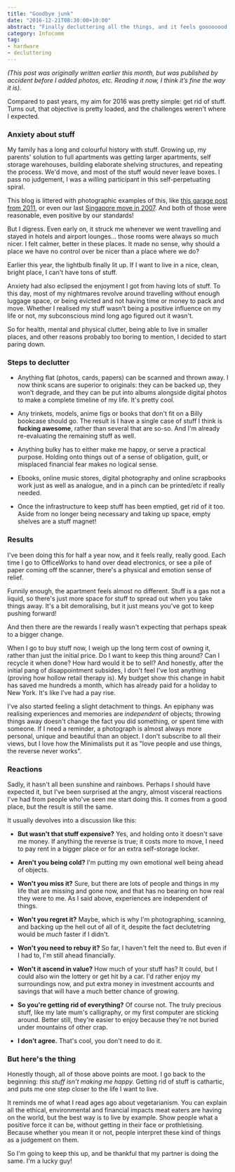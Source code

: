 ```yaml
---
title: "Goodbye junk"
date: "2016-12-21T08:30:00+10:00"
abstract: "Finally decluttering all the things, and it feels goooooood!"
category: Infocomm
tag:
- hardware
- decluttering
---
```

<p style="font-style:italic">(This post was originally written earlier this month, but was published by accident before I added photos, etc. Reading it now, I think it’s fine the way it is).</p>

Compared to past years, my aim for 2016 was pretty simple: get rid of stuff. Turns out, that objective is pretty loaded, and the challenges weren't where I expected.

### Anxiety about stuff

My family has a long and colourful history with stuff. Growing up, my parents' solution to full apartments was getting larger apartments, self storage warehouses, building elaborate shelving structures, and repeating the process. We'd move, and most of the stuff would never leave boxes. I pass no judgement, I was a willing participant in this self-perpetuating spiral.

This blog is littered with photographic examples of this, like [this garage post from 2011], or even our last [Singapore move in 2007]. And both of those were reasonable, even positive by our standards! 

But I digress. Even early on, it struck me whenever we went travelling and stayed in hotels and airport lounges... those rooms were always so much nicer. I felt calmer, better in these places. It made no sense, why should a place we have no control over be nicer than a place where we do?

Earlier this year, the lightbulb finally lit up. If I want to live in a nice, clean, bright place, I can't have tons of stuff.

Anxiety had also eclipsed the enjoyment I got from having lots of stuff. To this day, most of my nightmares revolve around travelling without enough luggage space, or being evicted and not having time or money to pack and move. Whether I realised my stuff wasn't being a positive influence on my life or not, my subconscious mind long ago figured out it wasn't.

So for health, mental and physical clutter, being able to live in smaller places, and other reasons probably too boring to mention, I decided to start paring down.

### Steps to declutter

* Anything flat (photos, cards, papers) can be scanned and thrown away. I now think scans are superior to originals: they can be backed up, they won't degrade, and they can be put into albums alongside digital photos to make a complete timeline of my life. It's pretty cool.

* Any trinkets, models, anime figs or books that don't fit on a Billy bookcase should go. The result is I have a single case of stuff I think is **fucking awesome**, rather than several that are so-so. And I'm already re-evaluating the remaining stuff as well.

* Anything bulky has to either make me happy, or serve a practical purpose. Holding onto things out of a sense of obligation, guilt, or misplaced financial fear makes no logical sense.

* Ebooks, online music stores, digital photography and online scrapbooks work just as well as analogue, and in a pinch can be printed/etc if really needed.

* Once the infrastructure to keep stuff has been emptied, get rid of it too. Aside from no longer being necessary and taking up space, empty shelves are a stuff magnet!

### Results

I've been doing this for half a year now, and it feels really, really good. Each time I go to OfficeWorks to hand over dead electronics, or see a pile of paper coming off the scanner, there's a physical and emotion sense of relief.

Funnily enough, the apartment feels almost no different. Stuff is a gas not a liquid, so there's just more space for stuff to spread out when you take things away. It's a bit demoralising, but it just means you've got to keep pushing forward!

And then there are the rewards I really wasn't expecting that perhaps speak to a bigger change.

When I go to buy stuff now, I weigh up the long term cost of owning it, rather than just the initial price. Do I want to keep this thing around? Can I recycle it when done? How hard would it be to sell? And honestly, after the initial pang of disappointment subsides, I don't feel I've lost anything (proving how hollow retail therapy is). My budget show this change in habit has saved me hundreds a month, which has already paid for a holiday to New York. It's like I've had a pay rise.

I've also started feeling a slight detachment to things. An epiphany was realising experiences and memories are *independent* of objects; throwing things away doesn't change the fact you did something, or spent time with someone. If I need a reminder, a photograph is almost always more personal, unique and beautiful than an object. I don't subscribe to all their views, but I love how the Minimalists put it as "love people and use things, the reverse never works".

### Reactions

Sadly, it hasn't all been sunshine and rainbows. Perhaps I should have expected it, but I've been surprised at the angry, almost visceral reactions I've had from people who've seen me start doing this. It comes from a good place, but the result is still the same.

It usually devolves into a discussion like this:

* **But wasn't that stuff expensive?** Yes, and holding onto it doesn't save me money. If anything the reverse is true; it costs more to move, I need to pay rent in a bigger place or for an extra self-storage locker.

* **Aren't you being cold?** I'm putting my own emotional well being ahead of objects.

* **Won't you miss it?** Sure, but there are lots of people and things in my life that are missing and gone now, and that has no bearing on how real they were to me. As I said above, experiences are independent of things.

* **Won't you regret it?** Maybe, which is why I'm photographing, scanning, and backing up the hell out of all of it, despite the fact declutetring would be *much* faster if I didn't.

* **Won't you need to rebuy it?** So far, I haven't felt the need to. But even if I had to, I'm still ahead financially.

* **Won't it ascend in value?** How much of your stuff has? It could, but I could also win the lottery or get hit by a car. I'd rather enjoy my surroundings now, and put extra money in investment accounts and savings that will have a much better chance of growing.

* **So you're getting rid of everything?** Of course not. The truly precious stuff, like my late mum's calligraphy, or my first computer are sticking around. Better still, they're easier to enjoy because they're not buried under mountains of other crap.

* **I don't agree.** That's cool, you don't need to do it.

### But here's the thing

Honestly though, all of those above points are moot. I go back to the beginning: *this stuff isn't making me happy.* Getting rid of stuff is cathartic, and puts me one step closer to the life I want to live.

It reminds me of what I read ages ago about vegetarianism. You can explain all the ethical, environmental and financial impacts meat eaters are having on the world, but the best way is to live by example. Show people what a positive force it can be, without getting in their face or prothletising. Because whether you mean it or not, people interpret these kind of things as a judgement on them.

So I'm going to keep this up, and be thankful that my partner is doing the same. I'm a lucky guy!

[show]: https://rubenerd.com/
[this garage post from 2011]: https://rubenerd.com/the-schade-family-garage-of-doom/
[Singapore move in 2007]: https://rubenerd.com/unpacking-singapore-day-one/
